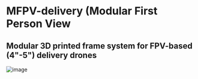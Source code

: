 # MFPV-delivery (Modular First Person View
## Modular 3D printed frame system for FPV-based (4"-5") delivery drones

![image](https://github.com/mikeymascatu/MFPV-delivery/assets/166886630/6c68a1ef-2568-4084-9870-977f66e36d11)
